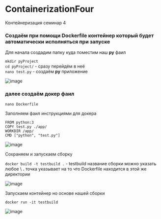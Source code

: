 # ContainerizationFour

Контейнеризация семинар 4

### Создаём при помощи Dockerfile контейнер который будет автоматически исполняться при запуске

Для начала создадим папку куда поместим наш __py__ фаил 

`mkdir pyProject`  
`cd pyProject/` - сразу перейдём в неё  
`nano test.py` - создаём __py__  приложение   


![image](https://github.com/ScherbakovM/ContainerizationFour/assets/109952823/ff6e437a-45b6-4985-828a-ba20e219e189)

### далее создаём докер фаил 

`nano Dockerfile` 

Заполняем фаил инструкциями для докера 


`FROM python:3`    
`COPY test.py ./app/ `  
`WORKDIR /app/`    
`CMD ["python", "test.py"]`   

![image](https://github.com/ScherbakovM/ContainerizationFour/assets/109952823/0645f248-10bd-403e-9c88-d31d99b0ecc0)

Сохраняем и запускаем  сборку 


`docker build -t testbuild .` - testbuild название сборки можно указать любое \ __.__ точка указывает на то что Dockerfile находится в этой же директории 


![image](https://github.com/ScherbakovM/ContainerizationFour/assets/109952823/093c2722-29f7-4ec3-989c-a9b36b45c68e)


Запускаем контейнер но основе нашей сборки 

`docker run -it testbuild`

![image](https://github.com/ScherbakovM/ContainerizationFour/assets/109952823/435dc7e5-34f9-4260-990e-352b677a286a)


